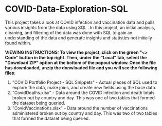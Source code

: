# COVID-Data-Exploration-SQL
This project takes a look at COVID infection and vaccination data and pulls various insights from the data using SQL . In this project, an initial analysis, cleaning, and filtering of the data was done with SQL to gain an understanding of the data and generate insights and statistics not initially found within.

**VIEWING INSTRUCTIONS: To view the project, click on the green "<> Code" button in the top right. Then, under the "Local" tab, select the "Download ZIP" option at the bottom of the popout window. Once the file has downloaded, unzip the donwloaded file and you will see the following files:**

1. "COVID Portfolio Project - SQL Snippets" - Actual pieces of SQL used to explore the data, make joins, and create new fields using the base data.
2. "CovidDeaths.xlsx" - Data around the COVID infection and death totals broken out by country and day. This was one of two tables that formed the dataset being queried.
3. "CovidVaccinations.xlsx" - Data around the number of vaccinations administered broken out by country and day. This was two of two tables that formed the dataset being queried.
